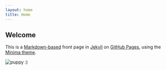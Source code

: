 ```yaml
---
layout: home
title: Home
---
```



## Welcome

This is a
[Markdown-based](https://kramdown.gettalong.org/quickref.html) front page
in [Jekyll](https://jekyllrb.com/)
on [GitHub Pages](https://pages.github.com/),
using the [Minima theme](https://github.com/jekyll/minima).

![puppy :)](https://cdn2-www.dogtime.com/assets/uploads/2011/01/file_23226_rat-terrier-dog-breed.jpg)
